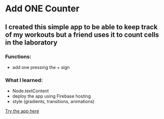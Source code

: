 # Add ONE Counter

## I created this simple app to be able to keep track of my workouts but a friend uses it to count cells in the laboratory

### Functions: 
- add one pressing the + sign

### What I learned: 
- Node.textContent
- deploy the app using Firebase hosting
- style (gradients, transitions, animations)

[Try the app here](https://addonecounter-d233a.web.app/)